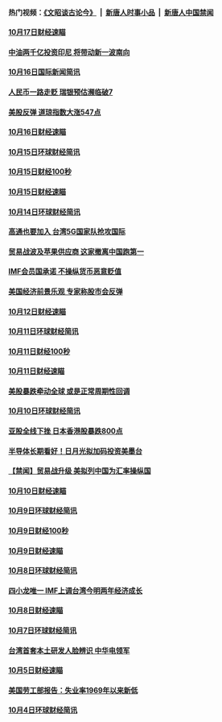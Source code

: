 #### 热门视频：[《文昭谈古论今》](https://github.com/gfw-breaker/wenzhao/blob/master/README.md?t=10180933) &nbsp;|&nbsp; [新唐人时事小品](https://github.com/gfw-breaker/ntdtv-comedy/blob/master/README.md?t=10180933) &nbsp;|&nbsp; [新唐人中国禁闻](https://github.com/gfw-breaker/ntdtv-news/blob/master/README.md?t=10180933)

#### [10月17日财经速瞄](../pages/news208/a1395794.md?t=10180933) 

#### [中油两千亿投资印尼 将带动新一波南向](../pages/news208/a1395728.md?t=10180933) 

#### [10月16日国际新闻简讯](../pages/news208/a1395726.md?t=10180933) 

#### [人民币一路走贬 瑞银预估濒临破7](../pages/news208/a1395619.md?t=10180933) 

#### [美股反弹 道琼指数大涨547点](../pages/news208/a1395665.md?t=10180933) 

#### [10月16日财经速瞄](../pages/news208/a1395646.md?t=10180933) 

#### [10月15日环球财经简讯](../pages/news208/a1395588.md?t=10180933) 

#### [10月15日财经100秒](../pages/news208/a1395569.md?t=10180933) 

#### [10月15日财经速瞄](../pages/news208/a1395499.md?t=10180933) 

#### [10月14日环球财经简讯](../pages/news208/a1395446.md?t=10180933) 

#### [高通也要加入 台湾5G国家队抢攻国际](../pages/news208/a1395415.md?t=10180933) 

#### [贸易战波及苹果供应商 这家撤离中国跑第一](../pages/news208/a1395254.md?t=10180933) 

#### [IMF会员国承诺  不操纵货币恶意贬值](../pages/news208/a1395274.md?t=10180933) 

#### [美国经济前景乐观 专家称股市会反弹](../pages/news208/a1395159.md?t=10180933) 

#### [10月12日财经速瞄](../pages/news208/a1395177.md?t=10180933) 

#### [10月11日环球财经简讯](../pages/news208/a1395122.md?t=10180933) 

#### [10月11日财经100秒](../pages/news208/a1395097.md?t=10180933) 

#### [10月11日财经速瞄](../pages/news208/a1395020.md?t=10180933) 

#### [美股暴跌牵动全球 或是正常周期性回调](../pages/news208/a1395005.md?t=10180933) 

#### [10月10日环球财经简讯](../pages/news208/a1394977.md?t=10180933) 

#### [亚股全线下挫 日本香港股暴跌800点](../pages/news208/a1394956.md?t=10180933) 

#### [半导体长期看好！日月光拟加码投资美墨台](../pages/news208/a1394954.md?t=10180933) 

#### [【禁闻】贸易战升级 美拟列中国为汇率操纵国](../pages/news208/a1394887.md?t=10180933) 

#### [10月10日财经速瞄](../pages/news208/a1394883.md?t=10180933) 

#### [10月9日环球财经简讯](../pages/news208/a1394831.md?t=10180933) 

#### [10月9日财经100秒](../pages/news208/a1394812.md?t=10180933) 

#### [10月9日财经速瞄](../pages/news208/a1394741.md?t=10180933) 

#### [10月8日环球财经简讯](../pages/news208/a1394682.md?t=10180933) 

#### [四小龙唯一 IMF上调台湾今明两年经济成长](../pages/news208/a1394649.md?t=10180933) 

#### [10月8日财经速瞄](../pages/news208/a1394582.md?t=10180933) 

#### [10月7日环球财经简讯](../pages/news208/a1394527.md?t=10180933) 

#### [台湾首套本土研发人脸辨识 中华电领军](../pages/news208/a1394509.md?t=10180933) 

#### [10月5日财经速瞄](../pages/news208/a1394260.md?t=10180933) 

#### [美国劳工部报告：失业率1969年以来新低](../pages/news208/a1394221.md?t=10180933) 

#### [10月4日环球财经简讯](../pages/news208/a1394211.md?t=10180933) 

